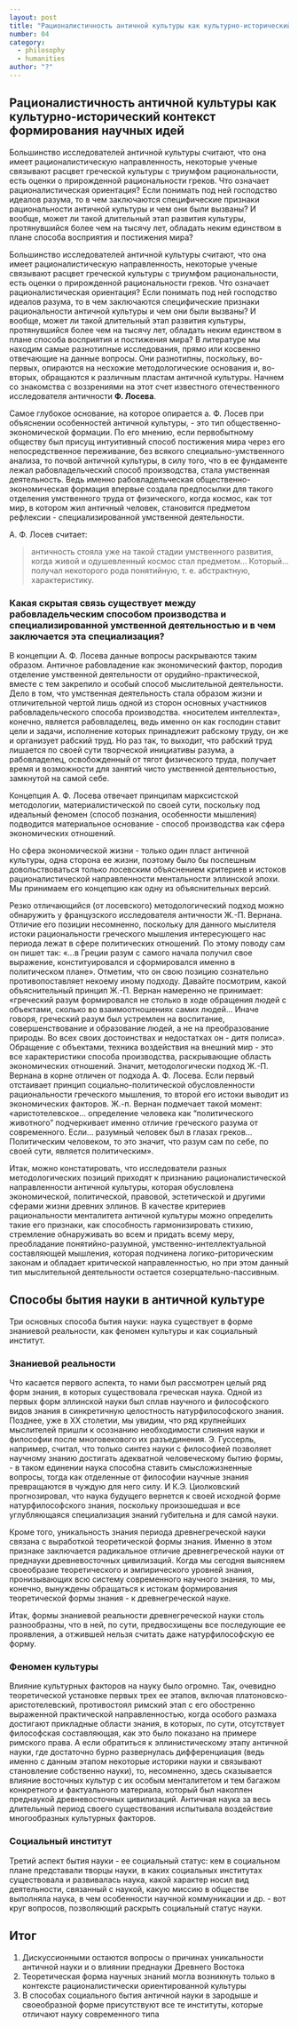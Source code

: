 ```yaml
---
layout: post
title: "Рационалистичность античной культуры как культурно-исторический контекст формирования теоретико-доказательной формы научного знания. Способы бытия науки в античной культуре"
number: 04
category:
  - philosophy
  - humanities
author: "?"
---
```


## Рационалистичность античной культуры как культурно-исторический контекст формирования научных идей
Большинство исследователей античной культуры считают, что она имеет рационалистическую направленность, некоторые ученые связывают расцвет греческой культуры с триумфом рациональности, есть оценки о прирожденной рациональности греков. Что означает рационалистическая ориентация? Если понимать под ней господство идеалов разума, то в чем заключаются специфические признаки рациональности античной культуры и чем они были вызваны? И вообще, может ли такой длительный этап развития культуры, протянувшийся более чем на тысячу лет, обладать неким единством в плане способа восприятия и постижения мира?

Большинство исследователей античной культуры считают, что она имеет рационалистическую направленность, некоторые ученые связывают расцвет греческой культуры с триумфом рациональности, есть оценки о прирожденной рациональности греков. Что означает рационалистическая ориентация? Если понимать под ней господство идеалов разума, то в чем заключаются специфические признаки рациональности античной культуры и чем они были вызваны? И вообще, может ли такой длительный этап развития культуры, протянувшийся более чем на тысячу лет, обладать неким единством в плане способа восприятия и постижения мира? 
В литературе мы находим самые разнотипные исследования, прямо или косвенно отвечающие на данные вопросы. Они разнотипны, поскольку, во-первых, опираются на несхожие методологические основания и, во-вторых, обращаются к различным пластам античной культуры. Начнем со знакомства с воззрениями на этот счет известного отечественного исследователя античности **Ф. Лосева**.

Самое глубокое основание, на которое опирается а. Ф. Лосев при объяснении особенностей античной культуры, - это тип общественно-экономической формации. По его мнению, если первобытному обществу был присущ интуитивный способ постижения мира через его непосредственное переживание, без всякого специально-умственного анализа, то почвой античной культуры, в силу того, что в ее фундаменте лежал рабовладельческий способ производства, стала умственная деятельность. Ведь именно рабовладельческая общественно-экономическая формация впервые создала предпосылки для такого отделения умственного труда от физического, когда космос, как тот мир, в котором жил античный человек, становится предметом рефлексии - специализированной умственной деятельности.

А. Ф. Лосев считает:
> античность стояла уже на такой стадии умственного развития, когда живой и одушевленный космос стал предметом... Который... получал некоторого рода понятийную, т. е. абстрактную, характеристику.

### Какая скрытая связь существует между рабовладельческим способом производства и специализированной умственной деятельностью и в чем заключается эта специализация?
В концепции А. Ф. Лосева данные вопросы раскрываются таким образом. Античное рабовладение как экономический фактор, породив отделение умственной деятельности от орудийно-практической, вместе с тем закрепило и особый способ мыслительной деятельности. Дело в том, что умственная деятельность стала образом жизни и отличительной чертой лишь одной из сторон основных участников рабовладельческого способа производства. «носителем интеллекта», конечно, является рабовладелец, ведь именно он как господин ставит цели и задачи, исполнение которых принадлежит рабскому труду, он же и организует рабский труд. Но раз так, то выходит, что рабский труд лишается по своей сути творческой инициативы разума, а рабовладелец, освобожденный от тягот физического труда, получает время и возможности для занятий чисто умственной деятельностью, замкнутой на самой себе.

Концепция А. Ф. Лосева отвечает принципам марксистской методологии, материалистической по своей сути, поскольку под идеальный феномен (способ познания, особенности мышления) подводится материальное основание - способ производства как сфера экономических отношений.

Но сфера экономической жизни - только один пласт античной культуры, одна сторона ее жизни, поэтому было бы поспешным довольствоваться только лосевским объяснением критериев и истоков рационалистической направленности ментальности эллинской эпохи. Мы принимаем его концепцию как одну из объяснительных версий.

Резко отличающийся (от лосевского) методологический подход можно обнаружить у французского исследователя античности Ж.-П. Вернана. Отличие его позиции несомненно, поскольку для данного мыслителя истоки рациональности греческого мышления интересующего нас периода лежат в сфере политических отношений. По этому поводу сам он пишет так: «...в Греции разум с самого начала получил свое выражение, конституировался и сформировался именно в политическом плане». Отметим, что он свою позицию сознательно противопоставляет некоему иному подходу. Давайте посмотрим, какой объяснительный принцип Ж.-П. Вернан намеренно не принимает: «греческий разум формировался не столько в ходе обращения людей с объектами, сколько во взаимоотношениях самих людей... Иначе говоря, греческий разум был устремлен на воспитание, совершенствование и образование людей, а не на преобразование природы. Во всех своих достоинствах и недостатках он - дитя полиса». Обращение с объектами, техника воздействия на внешний мир - это все характеристики способа производства, раскрывающие область экономических отношений. Значит, методологически подход Ж.-П. Вернана в корне отличен от подхода А. Ф. Лосева. Если первый отстаивает принцип социально-политической обусловленности рациональности греческого мышления, то второй его истоки выводит из экономических факторов. Ж.-п. Вернан подмечает такой момент: «аристотелевское… определение человека как “политического животного” подчеркивает именно отличие греческого разума от современного. Если… разумный человек был в глазах греков... Политическим человеком, то это значит, что разум сам по себе, по своей сути, является политическим».

Итак, можно констатировать, что исследователи разных методологических позиций приходят к признанию рационалистической направленности античной культуры, которая обусловлена экономической, политической, правовой, эстетической и другими сферами жизни древних эллинов. В качестве критериев рациональности менталитета античной культуры можно определить такие его признаки, как способность гармонизировать стихию, стремление обнаруживать во всем и придать всему меру, преобладание понятийно-разумной, умственно-интеллектуальной составляющей мышления, которая подчинена логико-риторическим законам и обладает критической направленностью, но при этом данный тип мыслительной деятельности остается созерцательно-пассивным.

## Способы бытия науки в античной культуре
Три основных способа бытия науки: наука существует в форме знаниевой реальности, как феномен культуры и как социальный институт.

### Знаниевой реальности
Что касается первого аспекта, то нами был рассмотрен целый ряд форм знания, в которых существовала греческая наука. Одной из первых форм эллинской науки был сплав научного и философского видов знания в синкретичную целостность натурфилософского знания. Позднее, уже в ХХ столетии, мы увидим, что ряд крупнейших мыслителей пришли к осознанию необходимости слияния науки и философии после многовекового их разъединения. Э. Гуссерль, например, считал, что только синтез науки с философией позволяет научному знанию достигать адекватной человеческому бытию формы, - в таком единении наука способна ставить смысложизненные вопросы, тогда как отделенные от философии научные знания превращаются в чуждую для него силу. И К.Э. Циолковский прогнозировал, что наука будущего вернется к своей исходной форме натурфилософского знания, поскольку произошедшая и все углубляющаяся специализация знаний губительна и для самой науки.

Кроме того, уникальность знания периода древнегреческой науки связана с выработкой теоретической формы знания. Именно в этом признаке заключается радикальное отличие древнегреческой науки от преднауки древневосточных цивилизаций. Когда мы сегодня выясняем своеобразие теоретического и эмпирического уровней знания, пронизывающих всю систему современного научного знания, то мы, конечно, вынуждены обращаться к истокам формирования теоретической формы знания - к древнегреческой науке.

Итак, формы знаниевой реальности древнегреческой науки столь разнообразны, что в ней, по сути, предвосхищены все последующие ее проявления, а отжившей нельзя считать даже натурфилософскую ее форму.

### Феномен культуры
Влияние культурных факторов на науку было огромно. Так, очевидно теоретической установке первых трех ее этапов, включая платоновско-аристотелевский, противостоял римский этап с его обостренно выраженной практической направленностью, когда особого размаха достигают прикладные области знания, в которых, по сути, отсутствует философская составляющая, как это было показано на примере римского права. А если обратиться к эллинистическому этапу античной науки, где достаточно бурно развернулась дифференциация (ведь именно с данным этапом некоторые историки науки и связывают становление собственно науки), то, несомненно, здесь сказывается влияние восточных культур с их особым менталитетом и тем багажом конкретного и фактуального материала, который был накоплен преднаукой древневосточных цивилизаций. Античная наука за весь длительный период своего существования испытывала воздействие многообразных культурных факторов.

### Социальный институт
Третий аспект бытия науки - ее социальный статус: кем в социальном плане представали творцы науки, в каких социальных институтах существовала и развивалась наука, какой характер носил вид деятельности, связанный с наукой, какую миссию в обществе выполняла наука, в чем особенности научной коммуникации и др. - вот круг вопросов, позволяющий раскрыть социальный статус науки.

## Итог
1. Дискуссионными остаются вопросы о причинах уникальности античной науки и о влиянии преднауки Древнего Востока
2. Теоретическая форма научных знаний могла возникнуть только в контексте рационалистически ориентированной культуры
3. В способах социального бытия античной науки в зародыше и своеобразной форме присутствуют все те институты, которые отличают науку современного типа
